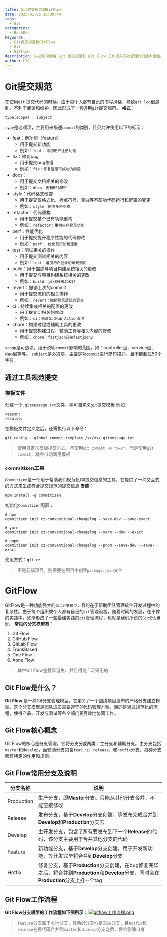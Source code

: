 ```yaml
---
title: Git提交规范和GitFlow
date: 2025-01-06 20:38:40
tags:
  - Git
categories:
  - BackEnd
keywords:
  - Git提交规范和GitFlow
  - Git
  - GitFlow
description: 讲述如何使用 Git 提交规范和 Git Flow 工作流来有效管理代码版本控制。通过遵循标准化的提交信息格式和结构化的分支策略，开发团队可以提高代码的可维护性和协作效率。
author: LYJ
---
```

# Git提交规范
在使用`git` 提交代码的时候，由于每个人都有自己的书写风格，导致`git log`很混乱，不利于阅读和维护，因此形成了一套通用`git`提交规范。
**格式：**
```text
type(scope) : subject
```
`type`是必须项，主要用来描述`commit`的类别，且只允许使用以下的标示：
* feat：新功能（feature）
	* 用于提交新功能
	* 例如：`feat: 添加用户注册功能`
* fix：修复bug
	* 用于提交bug修复
	* 例如：`fix：修复登录不成功的问题`
* docs：
	* 用于提交文档相关的修改
	* 例如：`docs：更新README`
* style：代码格式改变
	* 用于提交仅格式化、标点符号、空白等不影响代码运行和逻辑的变更
	* 例如：`style：删除多余空格`
* refactor：代码重构
	* 用于提交某个已有功能重构
	* 例如：`refactor：重构用户登录功能`
* perf：性能优化
	* 用于提交提升程序性能的代码修改
	* 例如：`perf： 优化首页加载速度`
* test：测试相关的操作
	* 用于提交测试相关的内容
	* 例如：`test：增加用户登录的单元测试`
* build：用于描述与项目构建系统相关的更改
	* 用于提交与项目构建系统相关的更改
	* 例如：`build：jdk8升级JDK17`
* revert：撤销上次的commit
	* 用于提交撤销的相关操作
	* 例如：`revert：撤销登录逻辑的更改`
* ci：持续集成相关的配置的更改
	* 用于提交CI相关的修改
	* 例如：`ci：修改GitHub Action配置`
* chore：构建过程或辅助工具的更改
	* 用于提交构建过程、辅助工具等相关内容的修改
	* 例如：`chore：fastjson升级fastjson2`

`scoop`是可选项，用于说明`commit`影响的范围，如：controller层、service层、dao层等等。
`subject`是必须项，主要是对`commit`进行简短描述，且不能超过50个字符。
## 通过工具规范提交
### 模板文件
创建一个`.gitmessage.txt`文件，则可自定义`git`提交模板
例如：
```text
reason: 
resolve: 
```
在模板文件定义之后，还需执行以下命令：
```shell
git config --global commit.template /xx/xx/.gitmessage.txt
```
> 使用自定义模板提交方式，不使用`git commit -m "xxx"`，而是使用`git commit`，就会自动调用模板

### commitizen工具
`Commitizen`是一个用于帮助我们规范化Git提交信息的工具，它提供了一种交互式的方式来生成符合提交规范的提交信息
**安装：**
```shell
npm install -g commitizen
```
初始化`Commitizen`配置：
```shell
# npm
commitizen init cz-conventional-changelog --save-dev --save-exact

# yarn
commitizen init cz-conventional-changelog --yarn --dev --exact

# pnpm
commitizen init cz-conventional-changelog --pnpm --save-dev --save-exact
```
使用方式：`git cz`
>不是前端项目，则需要在项目中创建`package.json`文件

# GitFlow
GitFlow是一种功能强大的`Git分支模型`，目的在于帮助团队管理软件开发过程中的复杂性。由于每个组织或个人都有自己的`git`管理流程，随着时间的发展，在不停的实践中，逐渐形成了一些最佳实践的`git`管理流程，也就是我们所说的`Git分支模型`。
**常见的分支模型有：**
1. Git Flow
2. GitHub Flow
3. GitLab Flow
4. TrunkBased
5. One Flow
6. Aone Flow
>其中Git Flow是最早诞生、并且得到广泛采用的

## Git Flow是什么？
**Git Flow** 是一种Git分支管理模型，它定义了一个围绕项目发布的严格分支建立模型。这个分支模型是团队成员需要遵守的代码管理方案，目的是通过规范化的流程，使得产品、开发与测试等各个部门更高效地协同工作。
## Git Flow核心概念
Git Flow的核心是分支管理。它将分支分成两类：主分支和辅助分支。主分支包括`master`和`develop`，而辅助分支包含`feature`、`release`、和`hotfix`分支。每种分支都有特定的作用和规则。
## Git Flow常用分支及说明
| 分支名称       | 说明                                                                                                |
| ---------- | ------------------------------------------------------------------------------------------------- |
| Production | 生产分支，即**Master**分支。只能从其他分支合并，不能直接修改                                                               |
| Release    | 发布分支，基于**Develop**分支创建，等发布完成合并到**Develop**和**Production**分支去                                      |
| Develop    | 主开发分支，包含了所有要发布到下一个**Release**的代码，该分支主要用于合并其他分支的代码                                                 |
| Feature    | 新功能分支，基于**Develop**分支创建，用于开发新功能，等开发完毕将合并到**Develop**分支                                            |
| Hotfix     | 修复分支，基于**Production**分支创建，在bug修复完毕之后，将合并到**Production**和**Develop**分支，同时会在**Production**分支上打一个tag |
## Git Flow工作流程
**Git Flow分支模型的工作流程如下图所示：**
[![gitflow工作流程.png](https://s21.ax1x.com/2025/01/06/pE9w5c9.png)](https://imgse.com/i/pE9w5c9)
>`feature`分支属于本地分支，其余的分支均是云端分支，且`hotfix`和`release`在将代码合并到`master`和`develop`分支之后，将会删除自身
